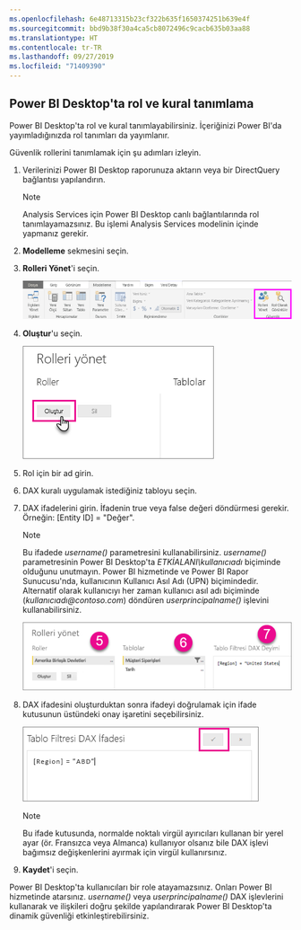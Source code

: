 ```yaml
---
ms.openlocfilehash: 6e48713315b23cf322b635f1650374251b639e4f
ms.sourcegitcommit: bbd9b38f30a4ca5cb8072496c9cacb635b03aa88
ms.translationtype: HT
ms.contentlocale: tr-TR
ms.lasthandoff: 09/27/2019
ms.locfileid: "71409390"
---
```

## <a name="define-roles-and-rules-in-power-bi-desktop"></a>Power BI Desktop'ta rol ve kural tanımlama
Power BI Desktop'ta rol ve kural tanımlayabilirsiniz. İçeriğinizi Power BI'da yayımladığınızda rol tanımları da yayımlanır.

Güvenlik rollerini tanımlamak için şu adımları izleyin.

1. Verilerinizi Power BI Desktop raporunuza aktarın veya bir DirectQuery bağlantısı yapılandırın.
   
   > [!NOTE]
   > Analysis Services için Power BI Desktop canlı bağlantılarında rol tanımlayamazsınız. Bu işlemi Analysis Services modelinin içinde yapmanız gerekir.
   > 
   > 
1. **Modelleme** sekmesini seçin.
2. **Rolleri Yönet**'i seçin.
   
   ![](./media/rls-desktop-define-roles/powerbi-desktop-security.png)
4. **Oluştur**'u seçin.
   
   ![](./media/rls-desktop-define-roles/powerbi-desktop-security-create-role.png)
5. Rol için bir ad girin. 
6. DAX kuralı uygulamak istediğiniz tabloyu seçin.
7. DAX ifadelerini girin. İfadenin true veya false değeri döndürmesi gerekir. Örneğin: [Entity ID] = "Değer".
   
   > [!NOTE]
   > Bu ifadede *username()* parametresini kullanabilirsiniz. *username()* parametresinin Power BI Desktop'ta *ETKİALANI\kullanıcıadı* biçiminde olduğunu unutmayın. Power BI hizmetinde ve Power BI Rapor Sunucusu'nda, kullanıcının Kullanıcı Asıl Adı (UPN) biçimindedir. Alternatif olarak kullanıcıyı her zaman kullanıcı asıl adı biçiminde (*kullanıcıadı\@contoso.com*) döndüren *userprincipalname()* işlevini kullanabilirsiniz.
   > 
   > 
   
   ![](./media/rls-desktop-define-roles/powerbi-desktop-security-create-rule.png)
8. DAX ifadesini oluşturduktan sonra ifadeyi doğrulamak için ifade kutusunun üstündeki onay işaretini seçebilirsiniz.
      
   ![](./media/rls-desktop-define-roles/powerbi-desktop-security-validate-dax.png)
   
   > [!NOTE]
   > Bu ifade kutusunda, normalde noktalı virgül ayırıcıları kullanan bir yerel ayar (ör. Fransızca veya Almanca) kullanıyor olsanız bile DAX işlevi bağımsız değişkenlerini ayırmak için virgül kullanırsınız. 
   >
   >
   
9. **Kaydet**'i seçin.

Power BI Desktop'ta kullanıcıları bir role atayamazsınız. Onları Power BI hizmetinde atarsınız. *username()* veya *userprincipalname()* DAX işlevlerini kullanarak ve ilişkileri doğru şekilde yapılandırarak Power BI Desktop'ta dinamik güvenliği etkinleştirebilirsiniz. 

